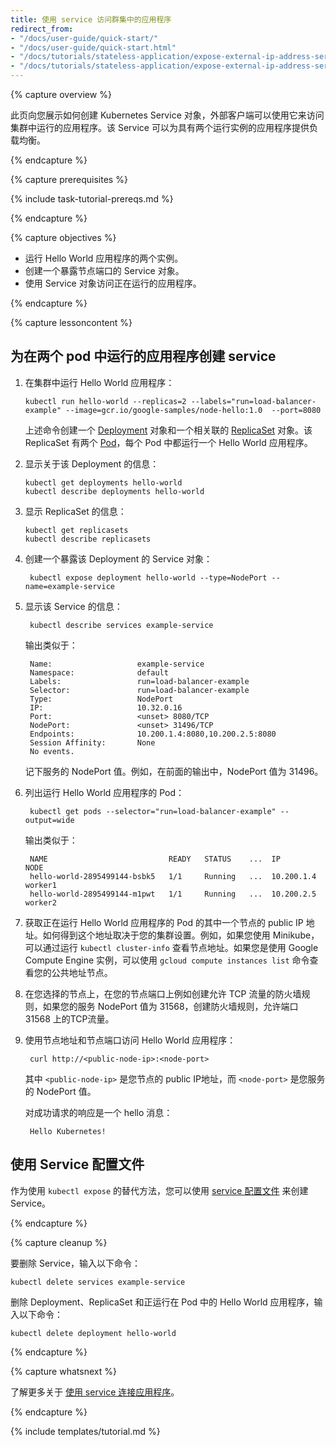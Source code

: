 ```yaml
---
title: 使用 service 访问群集中的应用程序
redirect_from:
- "/docs/user-guide/quick-start/"
- "/docs/user-guide/quick-start.html"
- "/docs/tutorials/stateless-application/expose-external-ip-address-service/"
- "/docs/tutorials/stateless-application/expose-external-ip-address-service.html"
---
```


{% capture overview %}



此页向您展示如何创建 Kubernetes Service 对象，外部客户端可以使用它来访问集群中运行的应用程序。该 Service 可以为具有两个运行实例的应用程序提供负载均衡。


{% endcapture %}


{% capture prerequisites %}

{% include task-tutorial-prereqs.md %}

{% endcapture %}

{% capture objectives %}



- 运行 Hello World 应用程序的两个实例。
- 创建一个暴露节点端口的 Service 对象。
- 使用 Service 对象访问正在运行的应用程序。


{% endcapture %}

{% capture lessoncontent %}



## 为在两个 pod 中运行的应用程序创建 service

1. 在集群中运行 Hello World 应用程序：

   ```
   kubectl run hello-world --replicas=2 --labels="run=load-balancer-example" --image=gcr.io/google-samples/node-hello:1.0  --port=8080
   ```

   上述命令创建一个 [Deployment](/docs/concepts/workloads/controllers/deployment/) 对象和一个相关联的 [ReplicaSet](/docs/concepts/workloads/controllers/replicaset/) 对象。该 ReplicaSet 有两个 [Pod](/docs/concepts/workloads/pods/pod/)，每个 Pod 中都运行一个 Hello World 应用程序。

2. 显示关于该 Deployment 的信息：

   ```
   kubectl get deployments hello-world
   kubectl describe deployments hello-world
   ```

3. 显示 ReplicaSet 的信息：

   ```
   kubectl get replicasets
   kubectl describe replicasets
   ```

4. 创建一个暴露该 Deployment 的 Service 对象：

   ```
    kubectl expose deployment hello-world --type=NodePort --name=example-service
   ```

5. 显示该 Service 的信息：

   ```
    kubectl describe services example-service
   ```

   输出类似于：

   ```
    Name:                   example-service
    Namespace:              default
    Labels:                 run=load-balancer-example
    Selector:               run=load-balancer-example
    Type:                   NodePort
    IP:                     10.32.0.16
    Port:                   <unset> 8080/TCP
    NodePort:               <unset> 31496/TCP
    Endpoints:              10.200.1.4:8080,10.200.2.5:8080
    Session Affinity:       None
    No events.
   ```

    记下服务的 NodePort 值。例如，在前面的输出中，NodePort 值为 31496。

6. 列出运行 Hello World 应用程序的 Pod：

   ```
    kubectl get pods --selector="run=load-balancer-example" --output=wide
   ```

   输出类似于：

   ```
    NAME                           READY   STATUS    ...  IP           NODE
    hello-world-2895499144-bsbk5   1/1     Running   ...  10.200.1.4   worker1
    hello-world-2895499144-m1pwt   1/1     Running   ...  10.200.2.5   worker2
   ```

7. 获取正在运行 Hello World 应用程序的 Pod 的其中一个节点的 public IP 地址。如何得到这个地址取决于您的集群设置。例如，如果您使用 Minikube，可以通过运行 `kubectl cluster-info` 查看节点地址。如果您是使用 Google Compute Engine 实例，可以使用 `gcloud compute instances list` 命令查看您的公共地址节点。

8. 在您选择的节点上，在您的节点端口上例如创建允许 TCP 流量的防火墙规则，如果您的服务 NodePort 值为 31568，创建防火墙规则，允许端口 31568 上的TCP流量。

9. 使用节点地址和节点端口访问 Hello World 应用程序：

   ```
    curl http://<public-node-ip>:<node-port>
   ```

   其中 `<public-node-ip>` 是您节点的 public IP地址，而 `<node-port>` 是您服务的 NodePort 值。

   对成功请求的响应是一个 hello 消息：

   ```
    Hello Kubernetes!
   ```





## 使用 Service 配置文件

作为使用 `kubectl expose` 的替代方法，您可以使用 [service 配置文件](/docs/user-guide/services/operations) 来创建 Service。

{% endcapture %}

{% capture cleanup %}

要删除 Service，输入以下命令：

```
kubectl delete services example-service
```

删除 Deployment、ReplicaSet 和正运行在 Pod 中的 Hello World 应用程序，输入以下命令：

```
kubectl delete deployment hello-world
```

{% endcapture %}

{% capture whatsnext %}

了解更多关于 [使用 service 连接应用程序](/docs/concepts/services-networking/connect-applications-service/)。

{% endcapture %}

{% include templates/tutorial.md %}